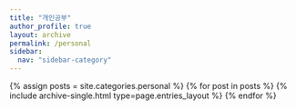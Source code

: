 ```yaml
---
title: "개인공부"
author_profile: true
layout: archive
permalink: /personal
sidebar:
  nav: "sidebar-category"
---
```



{% assign posts = site.categories.personal %}
{% for post in posts %} {% include archive-single.html type=page.entries_layout %} {% endfor %}